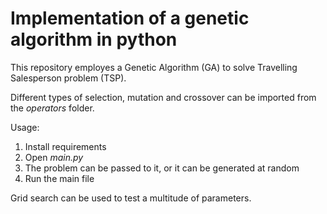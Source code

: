 # Implementation of a genetic algorithm in python

This repository employes a Genetic Algorithm (GA) to solve Travelling Salesperson problem (TSP).

Different types of selection, mutation and crossover can be imported from the _operators_ folder.

Usage:
1. Install requirements
2. Open _main.py_
3. The problem can be passed to it, or it can be generated at random
4. Run the main file

Grid search can be used to test a multitude of parameters.
